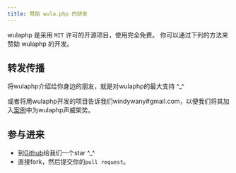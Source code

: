 ```yaml
---
title: 赞助 wula.php 的研发
---
```


wulaphp 是采用 `MIT` 许可的开源项目，使用完全免费。 你可以通过下列的方法来赞助 wulaphp 的开发。


## 转发传播

将wulaphp介绍给你身边的朋友，就是对wulaphp的最大支持 ^_^

或者将用wulaphp开发的项目告诉我们windywany#gmail.com，以便我们将其加入[案例](../powered.html)中为wulaphp声威架势。

## 参与进来

* 到[Github](https://github.com/ninggf/wulaphp)给我们一个star ^_^
* 直接fork，然后提交你的`pull request`。